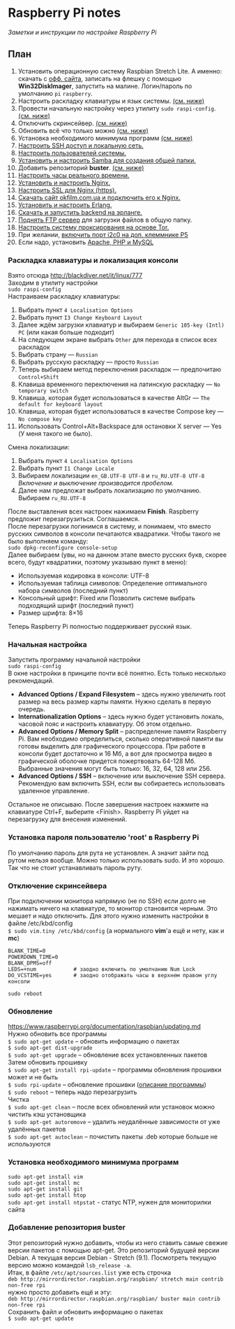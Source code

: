 # Raspberry Pi notes
_Заметки и инструкции по настройке Raspberry Pi_

## План
1. Установить операционную систему Raspbian Stretch Lite. А именно: скачать с [офф. сайта](https://www.raspberrypi.org/downloads/raspbian/), записать на флешку с помощью **Win32DiskImager**, запустить на малине. Логин/пароль по умолчанию `pi` `raspberry`.
2. Настроить раскладку клавиатуры и язык системы. [(см. ниже)](#Раскладка-клавиатуры-и-локализация-консоли)
3. Провести начальную настройку через утилиту `sudo raspi-config`. [(см. ниже)](#Начальная-настройка)
4. Отключить скринсейвер. [(см. ниже)](#Отключение-скринсейвера)
5. Обновить всё что только можно [(см. ниже)](#Обновление)
6. Установка необходимого минимума программ [(см. ниже)](#Установка-необходимого-минимума-программ)
7. [Настроить SSH доступ и локальную сеть.](SSH.md)
8. [Настроить пользователей системы.](Users.md)
9. [Установить и настроить Samba для создания общей папки.](Samba.md)
10. Добавить репозиторий **buster**. [(см. ниже)](#Добавление-репозитория-buster)
11. [Настроить часы реального времени.](RTC.md)
12. [Установить и настроить Nginx.](Nginx.md)
13. [Настроить SSL для Nginx (https).](SSL%20(https).md)
14. [Скачать сайт okfilm.com.ua и подключить его к Nginx.](https://github.com/ZatolokinPavel/okfilm)
15. [Установить и настроить Erlang.](Erlang.md)
16. [Скачать и запустить backend на эрланге.](https://github.com/ZatolokinPavel/raspberry_server)
17. [Поднять FTP сервер](FTP.md) для загрузки файлов в общую папку.
17. [Настроить систему проксирования на основе Tor.](TOR%20proxy.md)
18. При желании, [включить порт i2c0 на доп. клеммнике P5](Port%20I2C-0.md)
19. Если надо, установить [Apache, PHP и MySQL](PHP.md)

### Раскладка клавиатуры и локализация консоли
Взято отсюда http://blackdiver.net/it/linux/777  
Заходим в утилиту настройки  
`sudo raspi-config`  
Настраиваем раскладку клавиатуры:
1. Выбрать пункт `4 Localisation Options`
2. Выбрать пункт `I3 Change Keyboard Layout`
3. Далее ждём загрузки клавиатур и выбираем `Generic 105-key (Intl) PC` (или какая больше подходит)
4. На следующем экране выбрать `Other` для перехода в список всех раскладок
5. Выбрать страну — `Russian`
6. Выбрать русскую раскладку — просто `Russian`
7. Теперь выбираем метод переключения раскладок — предпочитаю `Control+Shift`
8. Клавиша временного переключения на латинскую раскладку — `No temporary switch`
9. Клавиша, которая будет использоваться в качестве AltGr — `The default for keyboard layout`
10. Клавиша, которая будет использоваться в качестве Compose key — `No compose key`
11. Использовать Control+Alt+Backspace для остановки X server — Yes (У меня такого не было).

Смена локализации:
1. Выбрать пункт `4 Localisation Options`
2. Выбрать пункт `I1 Change Locale`
3. Выбираем локализации `en_GB.UTF-8 UTF-8` и `ru_RU.UTF-8 UTF-8`  
   _Включение и выключение производится пробелом._
4. Далее нам предложат выбрать локализацию по умолчанию. Выбираем `ru_RU.UTF-8`

После выставления всех настроек нажимаем **Finish**. Raspberry предложит перезагрузиться. Соглашаемся.  
После перезагрузки логинимся в систему, и понимаем, что вместо русских символов в консоли печатаются квадратики. Чтобы такого не было выполняем команду:  
`sudo dpkg-reconfigure console-setup`  
Далее выбираем (увы, но на данном этапе вместо русских букв, скорее всего, будут квадратики, поэтому указываю пункт в меню):
* Используемая кодировка в консоли: UTF-8
* Используемая таблица символов: Определение оптимального набора символов (последний пункт)
* Консольный шрифт: Fixed или Позволить системе выбрать подходящий шрифт (последний пункт)
* Размер шрифта: 8×16

Теперь Raspberry Pi полностью поддерживает русский язык.


### Начальная настройка
Запустить программу начальной настройки  
`sudo raspi-config`  
В окне настройки в принципе почти всё понятно. Есть только несколько рекомендаций.
* **Advanced Options / Expand Filesystem** – здесь нужно увеличить root размер на весь размер карты памяти. Нужно сделать в первую очередь.
* **Internationalization Options** – здесь нужно будет установить локаль, часовой пояс и настроить клавиатуру. Об этом отдельно.
* **Advanced Options / Memory Split** – распределение памяти Raspberry Pi. Вам необходимо определиться, сколько оперативной памяти вы готовы выделить для графического процессора. При работе в консоли будет достаточно и 16 Мб, а вот для просмотра видео в графической оболочке придется пожертвовать 64-128 Мб. Выбранные значения могут быть только: 16, 32, 64, 128 или 256.
* **Advanced Options / SSH** – включение или выключение SSH сервера. Рекомендую вам включить SSH, если вы собираетесь использовать удаленное управление.

Остальное не описываю. После завершения настроек нажмите на клавиатуре Ctrl+F, выберите \<Finish\>. Raspberry Pi уйдет на перезагрузку для внесения изменений.

### Установка пароля пользователю 'root' в Raspberry Pi
По умолчанию пароль для рута не установлен. А значит зайти под рутом нельзя вообще. Можно только использовать sudo. И это хорошо. Так что не стоит устанавливать пароль руту.  

### Отключение скринсейвера
При подключении монитора напрямую (не по SSH) если долго не нажимать ничего на клавиатуре, то монитор становится черным. Это мешает и надо отключить. Для этого нужно изменить настройки в файле /etc/kbd/config  
`$ sudo vim.tiny /etc/kbd/config` (а нормального **vim**'а ещё и нету, как и **mc**)
```
BLANK_TIME=0
POWERDOWN_TIME=0
BLANK_DPMS=off
LEDS=+num            # заодно включить по умолчанию Num Lock
DO_VCSTIME=yes       # заодно отображать часы в верхнем правом углу консоли
```
`sudo reboot`

### Обновление
https://www.raspberrypi.org/documentation/raspbian/updating.md  
Нужно обновить все программы  
`$ sudo apt-get update` – обновить информацию о пакетах  
`$ sudo apt-get dist-upgrade`  
`$ sudo apt-get upgrade` – обновление всех установленных пакетов  
Затем обновить прошивку  
`$ sudo apt-get install rpi-update` – программы обновления прошивки может и не быть  
`$ sudo rpi-update` – обновление прошивки ([описание программы](https://github.com/Hexxeh/rpi-update))  
`$ sudo reboot` – теперь надо перезагрузить  
Чистка  
`$ sudo apt-get clean` – после всех обновлений или установок можно чистить кэш установщика  
`$ sudo apt-get autoremove` – удалить неудалённые зависимости от уже удалённых пакетов  
`$ sudo apt-get autoclean` – почистить пакеты .deb которые больше не используются

### Установка необходимого минимума программ
`sudo apt-get install vim`  
`sudo apt-get install mc`  
`sudo apt-get install git`  
`sudo apt-get install htop`  
`sudo apt-get install ntpstat` - статус NTP, нужен для мониторилки сайта  

### Добавление репозитория buster
Этот репозиторий нужно добавить, чтобы из него ставить самые свежие версии пакетов с помощью apt-get. Это репозиторий будущей версии Debian. А текущая версия Debian - Stretch (9.1). Посмотреть текущую версию можно командой `lsb_release -a`.  
Итак, в файле `/etc/apt/sources.list` уже есть строчка  
`deb http://mirrordirector.raspbian.org/raspbian/ stretch main contrib non-free rpi`  
нужно просто добавить ещё и эту:  
`deb http://mirrordirector.raspbian.org/raspbian/ buster main contrib non-free rpi`  
Сохранить файл и обновить информацию о пакетах  
`$ sudo apt-get update`
